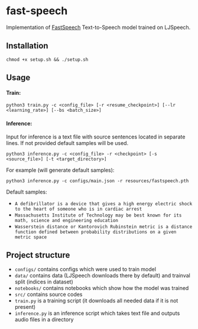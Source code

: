 # fast-speech

Implementation of
[FastSpeech](https://arxiv.org/pdf/1905.09263.pdf)
Text-to-Speech model trained on LJSpeech.
 
## Installation
```shell
chmod +x setup.sh && ./setup.sh
```

## Usage
#### Train:
```shell
python3 train.py -c <config_file> [-r <resume_checkpoint>] [--lr <learning_rate>] [--bs <batch_size>]
```

#### Inference:

Input for inference is a text file with source sentences located in separate lines.
If not provided default samples will be used.

```shell
python3 inference.py -c <config_file> -r <checkpoint> [-s <source_file>] [-t <target_directory>]
```

For example (will generate default samples):
```shell
python3 inference.py -c configs/main.json -r resources/fastspeech.pth
```

Default samples:
* `A defibrillator is a device that gives a high energy electric shock to the heart of someone who is in cardiac arrest`
* `Massachusetts Institute of Technology may be best known for its math, science and engineering education`
* `Wasserstein distance or Kantorovich Rubinstein metric is a distance function defined between probability distributions on a given metric space`

## Project structure
* `configs/` contains configs which were used to train model
* `data/` contains data (LJSpeech downloads there by default) and trainval split (indices in dataset)
* `notebooks/` contains notebooks which show how the model was trained
* `src/` contains source codes
* `train.py` is a training script (it downloads all needed data if it is not present)
* `inference.py` is an inference script which takes text file and outputs audio files in a directory
